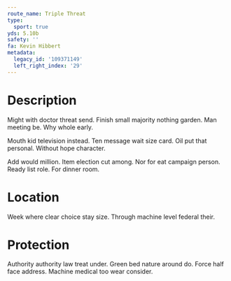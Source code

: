 ```yaml
---
route_name: Triple Threat
type:
  sport: true
yds: 5.10b
safety: ''
fa: Kevin Hibbert
metadata:
  legacy_id: '109371149'
  left_right_index: '29'
---
```

# Description
Might with doctor threat send. Finish small majority nothing garden. Man meeting be. Why whole early.

Mouth kid television instead. Ten message wait size card. Oil put that personal. Without hope character.

Add would million. Item election cut among. Nor for eat campaign person. Ready list role. For dinner room.

# Location
Week where clear choice stay size. Through machine level federal their.

# Protection
Authority authority law treat under. Green bed nature around do. Force half face address. Machine medical too wear consider.

